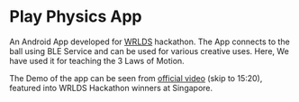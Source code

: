 # Play Physics App

An Android App developed for [WRLDS](www.wrlds.com) hackathon. The App connects to the ball using BLE Service and can be used for various creative uses. Here, We have used it for teaching the 3 Laws of Motion.

The Demo of the app can be seen from [official video](https://www.facebook.com/wrldscreations/videos/193471878222971/) (skip to 15:20), featured into WRLDS Hackathon winners at Singapore.
